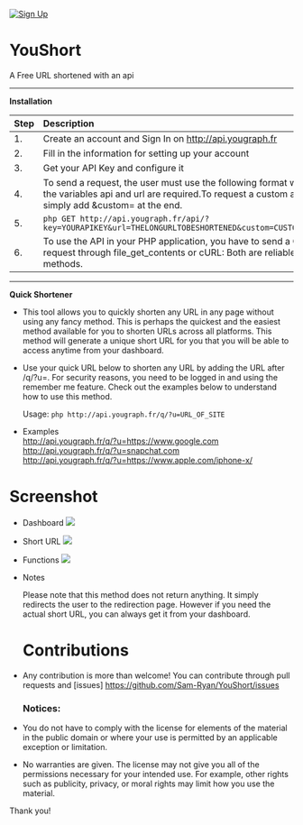 [![Sign Up](https://img.shields.io/github/downloads/Sam-Ryan/Scylla/total.svg)](http://api.yougraph.fr)

# YouShort
A Free URL shortened with an api


------
<b>Installation</b>

| Step | Description |
| :--- | :--- |
| 1. |Create an account and Sign In on http://api.yougraph.fr |
| 2. | Fill in the information for setting up your account |
| 3. |  Get your API Key and configure it |
| 4. |To send a request, the user must use the following format where the variables api and url are required.To request a custom alias, simply    add &custom= at the end. |
| 5. |   ```php GET http://api.yougraph.fr/api/?key=YOURAPIKEY&url=THELONGURLTOBESHORTENED&custom=CUSTOMALIAS ``` |
| 6. | To use the API in your PHP application, you have to send a GET request through file_get_contents or cURL: Both are reliable methods. |

------

<b> Quick Shortener</b>

* This tool allows you to quickly shorten any URL in any page without using any fancy method. This is perhaps the quickest and the easiest method available for you to shorten URLs across all platforms. This method will generate a unique short URL for you that you will be able to access anytime from your dashboard.
* Use your quick URL below to shorten any URL by adding the URL after /q/?u=. For security reasons, you need to be logged in and using the remember me feature. Check out the examples below to understand how to use this method.

   Usage:  ```php http://api.yougraph.fr/q/?u=URL_OF_SITE ```

* Examples </br>
  http://api.yougraph.fr/q/?u=https://www.google.com </br>
  http://api.yougraph.fr/q/?u=snapchat.com </br>
  http://api.yougraph.fr/q/?u=https://www.apple.com/iphone-x/

# Screenshot
* Dashboard
![](https://github.com/Sam-Ryan/YouShort/images/Screenshot_1.png?raw=true)

* Short URL
![](https://github.com/Sam-Ryan/YouShort/images/Screenshot_2.png?raw=true)

* Functions
![](https://github.com/Sam-Ryan/YouShort/images/Screenshot_3.png?raw=true)




* Notes

  Please note that this method does not return anything. It simply redirects the user to the redirection page. However if you need the        actual short URL, you can always get it from your dashboard.
  
  # Contributions
- Any contribution is more than welcome! You can contribute through pull requests and [issues] https://github.com/Sam-Ryan/YouShort/issues
  
  ### Notices:

- You do not have to comply with the license for elements of the material in the public domain or where your use is permitted by an applicable exception or limitation.
- No warranties are given. The license may not give you all of the permissions necessary for your intended use. For example, other rights such as publicity, privacy, or moral rights may limit how you use the material.

Thank you!
